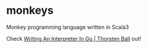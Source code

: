 # monkeys
Monkey programming language written in Scala3

Check [Writing An Interpreter In Go | Thorsten Ball](https://interpreterbook.com/) out!

